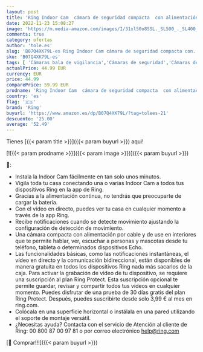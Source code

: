 ```yaml
---
layout: post
title: 'Ring Indoor Cam  cámara de seguridad compacta  con alimentación por cable  HD  comunicación bidireccional  compatible con Alexa | Incluye 30 días gratis del plan Ring Protect | Negro'
date: 2022-11-23 15:08:27
image: 'https://m.media-amazon.com/images/I/31xl50o8SSL._SL500_._SL400_.jpg'
comments: true
category: ofertas
author: 'tole.es'
slug: 'B07Q4XK79L-es Ring Indoor Cam cámara de seguridad compacta con...'
sku: 'B07Q4XK79L-es'
tags: [ 'Cámaras bala de vigilancia','Cámaras de seguridad','Cámaras de vigilancia','Dispositivos Amazon','Dispositivos Amazon y Accesorios','Electrónica','Fotografía y videocámaras','Seguridad e iluminación para hogar inteligente','alexa','ring','🇪🇸', ]
actualPrice: 44.99 EUR
currency: EUR
price: 44.99
comparePrice: 59.99 EUR
prodname: 'Ring Indoor Cam  cámara de seguridad compacta  con alimentación por cable  HD  comunicación bidireccional  compatible con Alexa | Incluye 30 días gratis del plan Ring Protect | Negro'
country: 'es'
flag: '🇪🇸'
brand: 'Ring'
buyurl: 'https://www.amazon.es/dp/B07Q4XK79L/?tag=tolees-21'
descuento: '25.00'
average: '52.49'
---
```


Tienes [{{< param title >}}]({{< param buyurl >}}) aqui!

[![{{< param prodname >}}]({{< param image >}})]({{< param buyurl >}})

🔎:

- Instala la Indoor Cam fácilmente en tan solo unos minutos.
- Vigila toda tu casa conectando una o varias Indoor Cam a todos tus dispositivos Ring en la app de Ring.
- Gracias a la alimentación continua, no tendrás que preocuparte de cargar la batería.
- Con el vídeo en directo, puedes ver tu casa en cualquier momento a través de la app Ring.
- Recibe notificaciones cuando se detecte movimiento ajustando la configuración de detección de movimiento.
- Una cámara compacta con alimentación por cable y de use en interiores que te permite hablar, ver, escuchar a personas y mascotas desde tu teléfono, tableta o determinados dispositivos Echo.
- Las funcionalidades básicas, como las notificaciones instantáneas, el vídeo en directo y la comunicación bidireccional, están disponibles de manera gratuita en todos los dispositivos Ring nada más sacarlos de la caja. Para activar la grabación de vídeo de tu dispositivo, se requiere una suscripción al plan Ring Protect. Esta suscripción opcional te permite guardar, revisar y compartir todos tus vídeos en cualquier momento. Puedes disfrutar de una prueba de 30 días gratis del plan Ring Protect. Después, puedes suscribirte desde solo 3,99 € al mes en ring.com.
- Colócala en una superficie horizontal o instálala en una pared utilizando el soporte de montaje versátil.
- ¿Necesitas ayuda? Contacta con el servicio de Atención al cliente de Ring: 00 800 87 00 97 81 o por correo electrónico help@ring.com

[🛒 Comprar!!!]({{< param buyurl >}})
